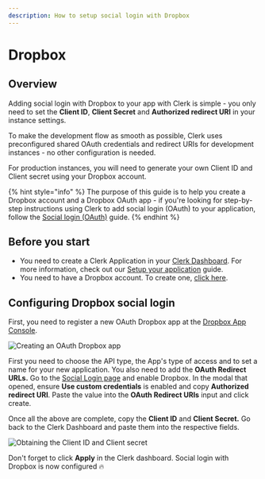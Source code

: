 ```yaml
---
description: How to setup social login with Dropbox
---
```


# Dropbox

## Overview

Adding social login with Dropbox to your app with Clerk is simple - you only need to set the **Client ID**, **Client Secret** and **Authorized redirect URI** in your instance settings.

To make the development flow as smooth as possible, Clerk uses preconfigured shared OAuth credentials and redirect URIs for development instances - no other configuration is needed.

For production instances, you will need to generate your own Client ID and Client secret using your Dropbox account.

{% hint style="info" %}
The purpose of this guide is to help you create a Dropbox account and a Dropbox OAuth app - if you're looking for step-by-step instructions using Clerk to add social login (OAuth) to your application, follow the [Social login (OAuth)](broken-reference) guide.
{% endhint %}

## Before you start

* You need to create a Clerk Application in your [Clerk Dashboard](https://dashboard.clerk.dev). For more information, check out our [Setup your application](broken-reference) guide.
* You need to have a Dropbox account. To create one, [click here](https://www.dropbox.com/lp/developers).

## Configuring Dropbox social login

First, you need to register a new OAuth Dropbox app at the [Dropbox App Console](https://www.dropbox.com/developers/apps).

![Creating an OAuth Dropbox app](../../.gitbook/assets/oauth\_dropbox\_create\_app.png)

First you need to choose the API type, the App's type of access and to set a name for your new application. You also need to add the **OAuth Redirect URLs.** Go to the [Social Login page](https://dashboard.clerk.dev/last-active?path=authentication/social) and enable Dropbox. In the modal that opened, ensure **Use custom credentials** is enabled and copy **Authorized redirect URI**. Paste the value into the **OAuth Redirect URIs** input and click create.

Once all the above are complete, copy the **Client ID** and **Client Secret.** Go back to the Clerk Dashboard and paste them into the respective fields.

![Obtaining the Client ID and Client secret](../../.gitbook/assets/oauth\_dropbox\_credentials.png)

Don't forget to click **Apply** in the Clerk dashboard. Social login with Dropbox is now configured 🔥
